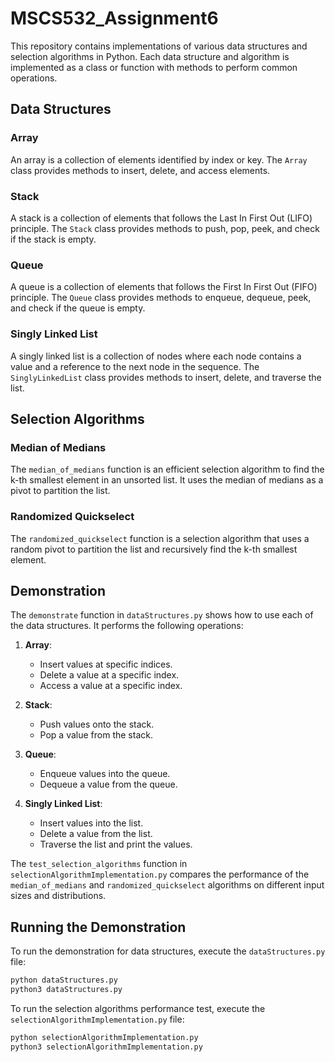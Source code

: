 # MSCS532_Assignment6

This repository contains implementations of various data structures and selection algorithms in Python. Each data structure and algorithm is implemented as a class or function with methods to perform common operations.

## Data Structures

### Array
An array is a collection of elements identified by index or key. The `Array` class provides methods to insert, delete, and access elements.

### Stack
A stack is a collection of elements that follows the Last In First Out (LIFO) principle. The `Stack` class provides methods to push, pop, peek, and check if the stack is empty.

### Queue
A queue is a collection of elements that follows the First In First Out (FIFO) principle. The `Queue` class provides methods to enqueue, dequeue, peek, and check if the queue is empty.

### Singly Linked List
A singly linked list is a collection of nodes where each node contains a value and a reference to the next node in the sequence. The `SinglyLinkedList` class provides methods to insert, delete, and traverse the list.

## Selection Algorithms

### Median of Medians
The `median_of_medians` function is an efficient selection algorithm to find the k-th smallest element in an unsorted list. It uses the median of medians as a pivot to partition the list.

### Randomized Quickselect
The `randomized_quickselect` function is a selection algorithm that uses a random pivot to partition the list and recursively find the k-th smallest element.

## Demonstration

The `demonstrate` function in `dataStructures.py` shows how to use each of the data structures. It performs the following operations:

1. **Array**:
    - Insert values at specific indices.
    - Delete a value at a specific index.
    - Access a value at a specific index.

2. **Stack**:
    - Push values onto the stack.
    - Pop a value from the stack.

3. **Queue**:
    - Enqueue values into the queue.
    - Dequeue a value from the queue.

4. **Singly Linked List**:
    - Insert values into the list.
    - Delete a value from the list.
    - Traverse the list and print the values.

The `test_selection_algorithms` function in `selectionAlgorithmImplementation.py` compares the performance of the `median_of_medians` and `randomized_quickselect` algorithms on different input sizes and distributions.

## Running the Demonstration

To run the demonstration for data structures, execute the `dataStructures.py` file:

```bash
python dataStructures.py
python3 dataStructures.py
```

To run the selection algorithms performance test, execute the `selectionAlgorithmImplementation.py` file:

```bash
python selectionAlgorithmImplementation.py
python3 selectionAlgorithmImplementation.py
```

